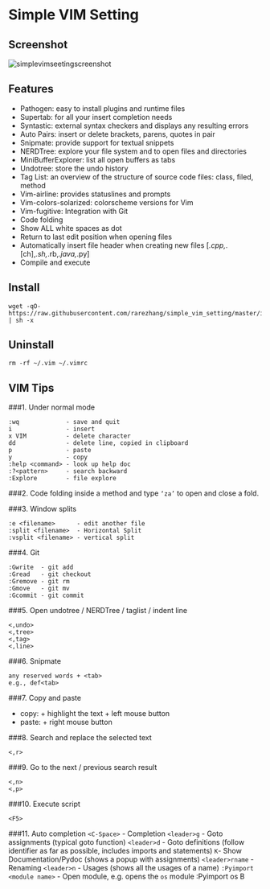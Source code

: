 # Simple VIM Setting
## Screenshot
![simplevimseetingscreenshot](https://cloud.githubusercontent.com/assets/5633774/8563546/f99f3706-24f5-11e5-9451-5e33d7cc2652.png)

## Features
- Pathogen: easy to install plugins and runtime files
- Supertab: <tab> for all your insert completion needs
- Syntastic: external syntax checkers and displays any resulting errors
- Auto Pairs: insert or delete brackets, parens, quotes in pair
- Snipmate: provide support for textual snippets
- NERDTree: explore your file system and to open files and directories
- MiniBufferExplorer: list all open buffers as tabs
- Undotree: store the undo history
- Tag List: an overview of the structure of source code files: class, filed, method
- Vim-airline: provides statuslines and prompts
- Vim-colors-solarized: colorscheme versions for Vim
- Vim-fugitive: Integration with Git
- Code folding
- Show ALL white spaces as dot
- Return to last edit position when opening files
- Automatically insert file header when creating new files [*.cpp,*.[ch],*.sh,*.rb,*.java,*.py]
- Compile and execute


## Install
```
wget -qO- https://raw.githubusercontent.com/rarezhang/simple_vim_setting/master/install.sh | sh -x
```
## Uninstall
```
rm -rf ~/.vim ~/.vimrc
```

## VIM Tips
###1. Under normal mode
```
:wq             - save and quit
i               - insert
x VIM           - delete character
dd              - delete line, copied in clipboard
p               - paste
y               - copy
:help <command> - look up help doc
:?<pattern>     - search backward
:Explore        - file explore
```

###2. Code folding
inside a method and type ```‘za’``` to open and close a fold.

###3. Window splits
```
:e <filename>      - edit another file
:split <filename>  - Horizontal Split
:vsplit <filename> - vertical split
```

###4. Git
```
:Gwrite  - git add
:Gread   - git checkout
:Gremove - git rm
:Gmove   - git mv
:Gcommit - git commit
```

###5. Open undotree  /   NERDTree   /   taglist /  indent line
```
<,undo>
<,tree>
<,tag>
<,line>
```

###6. Snipmate
```
any reserved words + <tab>
e.g., def<tab>
```

###7. Copy and paste
- copy: <shift> + highlight the text + left mouse button
- paste: <shift> + right mouse button

###8. Search and replace the selected text
```
<,r>
```

###9. Go to the next / previous search result
```
<,n>
<,p>
```

###10. Execute script
```
<F5>
```

###11. Auto completion
```<C-Space>``` - Completion
```<leader>g``` - Goto assignments (typical goto function) 
```<leader>d``` - Goto definitions (follow identifier as far as possible, includes imports and statements) 
```K```- Show Documentation/Pydoc (shows a popup with assignments) 
```<leader>rname``` - Renaming
```<leader>n``` - Usages (shows all the usages of a name)
```:Pyimport <module name>``` - Open module, e.g. opens the `os` module :Pyimport os
B
